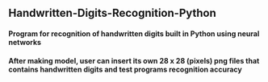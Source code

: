 ## Handwritten-Digits-Recognition-Python
#### Program for recognition of handwritten digits built in Python using neural networks
#### After making model, user can insert its own 28 x 28 (pixels) png files that contains handwritten digits and test programs recognition accuracy
